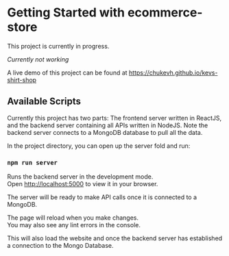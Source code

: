 # Getting Started with ecommerce-store
This project is currently in progress.

*Currently not working*

A live demo of this project can be found at https://chukevh.github.io/kevs-shirt-shop 


## Available Scripts

Currently this project has two parts:
The frontend server written in ReactJS, and the backend server containing all APIs written in NodeJS. 
Note the backend server connects to a MongoDB database to pull all the data.

In the project directory, you can open up the server fold and run:

### `npm run server`

Runs the backend server in the development mode.\
Open [http://localhost:5000](http://localhost:5000) to view it in your browser.

The server will be ready to make API calls once it is connected to a MongoDB.

The page will reload when you make changes.\
You may also see any lint errors in the console.

This will also load the website and once the backend server has established a connection to the Mongo Database.






